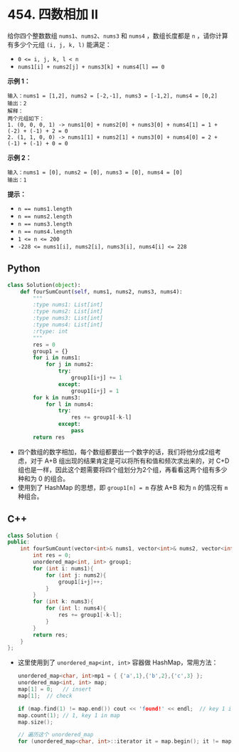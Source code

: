 # 454. 四数相加 II

给你四个整数数组 `nums1`、`nums2`、`nums3` 和 `nums4` ，数组长度都是 `n` ，请你计算有多少个元组 `(i, j, k, l)` 能满足：

- `0 <= i, j, k, l < n`
- `nums1[i] + nums2[j] + nums3[k] + nums4[l] == 0`

**示例 1：**

```
输入：nums1 = [1,2], nums2 = [-2,-1], nums3 = [-1,2], nums4 = [0,2]
输出：2
解释：
两个元组如下：
1. (0, 0, 0, 1) -> nums1[0] + nums2[0] + nums3[0] + nums4[1] = 1 + (-2) + (-1) + 2 = 0
2. (1, 1, 0, 0) -> nums1[1] + nums2[1] + nums3[0] + nums4[0] = 2 + (-1) + (-1) + 0 = 0
```

**示例 2：**

```
输入：nums1 = [0], nums2 = [0], nums3 = [0], nums4 = [0]
输出：1
```

 **提示：**

- `n == nums1.length`
- `n == nums2.length`
- `n == nums3.length`
- `n == nums4.length`
- `1 <= n <= 200`
- `-228 <= nums1[i], nums2[i], nums3[i], nums4[i] <= 228`

## Python

```python
class Solution(object):
    def fourSumCount(self, nums1, nums2, nums3, nums4):
        """
        :type nums1: List[int]
        :type nums2: List[int]
        :type nums3: List[int]
        :type nums4: List[int]
        :rtype: int
        """
        res = 0
        group1 = {}
        for i in nums1:
            for j in nums2:
                try:
                    group1[i+j] += 1
                except:
                    group1[i+j] = 1 
        for k in nums3:
            for l in nums4:
                try:
                    res += group1[-k-l]
                except:
                    pass
        return res
```

- 四个数组的数字相加，每个数组都要出一个数字的话，我们将他分成2组考虑，对于 A+B 组出现的结果肯定是可以将所有和值和频次求出来的，对 C+D 组也是一样，因此这个题需要将四个组划分为2个组，再看看这两个组有多少种和为 0 的组合。
- 使用到了 HashMap 的思想，即 `group1[n] = m` 存放 A+B 和为 `n` 的情况有 `m` 种组合。

## C++

```c++
class Solution {
public:
    int fourSumCount(vector<int>& nums1, vector<int>& nums2, vector<int>& nums3, vector<int>& nums4) {
        int res = 0;
        unordered_map<int, int> group1;
        for (int i: nums1){
            for (int j: nums2){
                group1[i+j]++;
            }
        }
        for (int k: nums3){
            for (int l: nums4){
                res += group1[-k-l];
            }
        }
        return res;
    }
};
```

- 这里使用到了 `unordered_map<int, int>` 容器做 HashMap，常用方法：

  ```c++
  unordered_map<char, int>mp1 = { {'a',1},{'b',2},{'c',3} };
  unordered_map<int, int> map;
  map[1] = 0;	// insert
  map[1];  // check
  
  if (map.find(1) != map.end()) cout << 'found!' << endl;  // key 1 in map
  map.count(1); // 1, key 1 in map
  map.size();
  
  // 遍历这个 unordered_map
  for (unordered_map<char, int>::iterator it = map.begin(); it != map.end(); it++) cout << (*it).first << (*it).second << endl;
  ```

